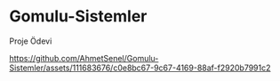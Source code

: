 # Gomulu-Sistemler
Proje Ödevi

https://github.com/AhmetSenel/Gomulu-Sistemler/assets/111683676/c0e8bc67-9c67-4169-88af-f2920b7991c2

